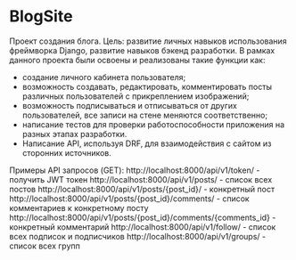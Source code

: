 # BlogSite
Проект создания блога.
Цель: развитие личных навыков использования фреймворка Django, развитие навыков бэкенд разработки.
В рамках данного проекта были освоены и реализованы такие функции как:
- создание личного кабинета пользователя;
- возможность создавать, редактировать, комментировать посты различных пользователей с прикреплением изображений;
- возможность подписываться и отписываться от других пользователей, все записи на стене меняются соответственно;
- написание тестов для проверки работоспособности приложения на разных этапах разработки. 
- Написание API, используя DRF, для взаимодействия с сайтом из сторонних источников.

Примеры API запросов (GET):
http://localhost:8000/api/v1/token/ - получить JWT токен
http://localhost:8000/api/v1/posts/ - список всех постов
http://localhost:8000/api/v1/posts/{post_id}/ - конкретный пост
http://localhost:8000/api/v1/posts/{post_id}/comments/ - список комментариев к конкретному посту
http://localhost:8000/api/v1/posts/{post_id}/comments/{comments_id} - конкретный комментарий
http://localhost:8000/api/v1/follow/ - список всех подписок и подписчиков
http://localhost:8000/api/v1/groups/ - список всех групп